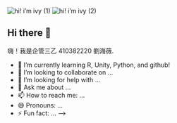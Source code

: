 ![hi! i’m ivy (1)](https://github.com/ivycute28/ivycute28/assets/152379916/067451a0-e597-4cf9-b2fc-99dc7f1ca86e)
![hi! i’m ivy (2)](https://github.com/ivycute28/ivycute28/assets/152379916/2e9939cd-aa0b-4301-844c-623f4afc6500)

## Hi there 👋
嗨！我是企管三乙 410382220 劉海薇. 
- 🌱 I’m currently learning R, Unity, Python, and github!
- 👯 I’m looking to collaborate on ...
- 🤔 I’m looking for help with ...
- 💬 Ask me about ...
- 📫 How to reach me: ...
- 😄 Pronouns: ...
- ⚡ Fun fact: ...
-->
